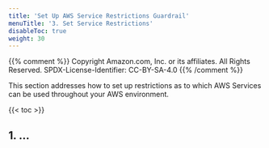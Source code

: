 ```yaml
---
title: 'Set Up AWS Service Restrictions Guardrail'
menuTitle: '3. Set Service Restrictions'
disableToc: true
weight: 30
---
```


{{% comment %}}
Copyright Amazon.com, Inc. or its affiliates. All Rights Reserved.
SPDX-License-Identifier: CC-BY-SA-4.0
{{% /comment %}}

This section addresses how to set up restrictions as to which AWS Services can be used throughout your AWS environment.

{{< toc >}}

## 1. ...








